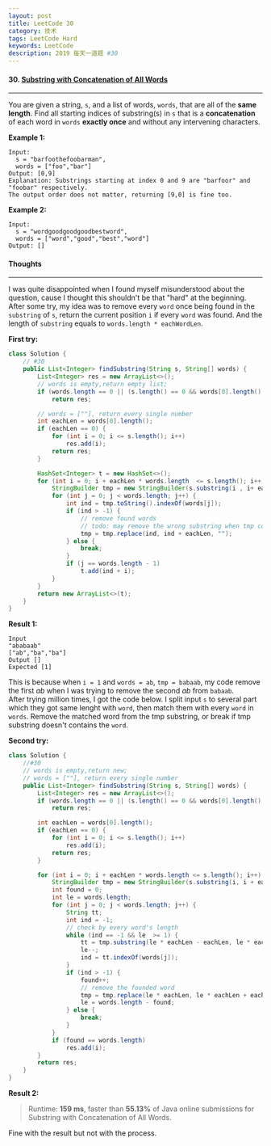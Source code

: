 ```yaml
---
layout: post
title: LeetCode 30
category: 技术
tags: LeetCode Hard
keywords: LeetCode
description: 2019 每天一道题 #30
---
```


#### 30. [Substring with Concatenation of All Words](https://leetcode.com/problems/substring-with-concatenation-of-all-words/)
---
You are given a string, `s`, and a list of words, `words`, that are all of the **same length**. Find all starting indices of substring(s) in `s` that is a **concatenation** of each word in `words` **exactly once** and without any intervening characters.

**Example 1:**
```
Input:
  s = "barfoothefoobarman",
  words = ["foo","bar"]
Output: [0,9]
Explanation: Substrings starting at index 0 and 9 are "barfoor" and "foobar" respectively.
The output order does not matter, returning [9,0] is fine too.
```
**Example 2:**
```
Input:
  s = "wordgoodgoodgoodbestword",
  words = ["word","good","best","word"]
Output: []
```
#### Thoughts
---
I was quite disappointed when I found myself misunderstood about the question, cause I thought this shouldn't be that "hard" at the beginning. After some try, my idea was to remove every `word` once being found in the `substring` of `s`, return the current position `i` if every `word` was found. And the length of `substring` equals to `words.length * eachWordLen`.

**First try:**
```Java
class Solution {
    // #30
    public List<Integer> findSubstring(String s, String[] words) {
        List<Integer> res = new ArrayList<>();
        // words is empty,return empty list;
        if (words.length == 0 || (s.length() == 0 && words[0].length() > 0))
            return res;

        // words = [""], return every single number
        int eachLen = words[0].length();
        if (eachLen == 0) {
            for (int i = 0; i <= s.length(); i++)
                res.add(i);
            return res;
        }

        HashSet<Integer> t = new HashSet<>();
        for (int i = 0; i + eachLen * words.length  <= s.length(); i++) {
            StringBuilder tmp = new StringBuilder(s.substring(i , i+ eachLen * words.length));
            for (int j = 0; j < words.length; j++) {
                int ind = tmp.toString().indexOf(words[j]);
                if (ind > -1) {
                    // remove found words
                    // todo: may remove the wrong substring when tmp contains words more than once !
                    tmp = tmp.replace(ind, ind + eachLen, "");
                } else {
                    break;
                }
                if (j == words.length - 1)
                    t.add(ind + i);
            }
        }
        return new ArrayList<>(t);
    }
}
```

**Result 1:**
```
Input
"ababaab"
["ab","ba","ba"]
Output []
Expected [1]
```
This is because when `i = 1` and `words = ab`, `tmp = babaab`, my code remove the first *ab* when I was trying to remove the second *ab* from `babaab`.  
After trying million times, I got the code below. I split input `s` to several part which they got same lenght with `word`, then match them with every `word` in `words`. Remove the matched word from the tmp substring, or break if tmp substring doesn't contains the `word`.

**Second try:**
```Java
class Solution {
    //#30
    // words is empty,return new;
    // words = [""], return every single number
    public List<Integer> findSubstring(String s, String[] words) {
        List<Integer> res = new ArrayList<>();
        if (words.length == 0 || (s.length() == 0 && words[0].length() > 0))
            return res;

        int eachLen = words[0].length();
        if (eachLen == 0) {
            for (int i = 0; i <= s.length(); i++)
                res.add(i);
            return res;
        }

        for (int i = 0; i + eachLen * words.length <= s.length(); i++) {
            StringBuilder tmp = new StringBuilder(s.substring(i, i + eachLen * words.length));
            int found = 0;
            int le = words.length;
            for (int j = 0; j < words.length; j++) {
                String tt;
                int ind = -1;
                // check by every word's length
                while (ind == -1 && le  >= 1) {
                    tt = tmp.substring(le * eachLen - eachLen, le * eachLen);
                    le--;
                    ind = tt.indexOf(words[j]);
                }
                if (ind > -1) {
                    found++;
                    // remove the founded word
                    tmp = tmp.replace(le * eachLen, le * eachLen + eachLen, "");
                    le = words.length - found;
                } else {
                    break;
                }
            }
            if (found == words.length)
                res.add(i);
        }
        return res;
    }
}
```
**Result 2:**
> Runtime: **159 ms**, faster than **55.13%** of Java online submissions for Substring with Concatenation of All Words.

Fine with the result but not with the process.
